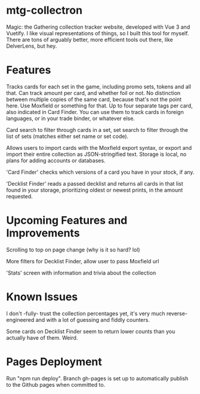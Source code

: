 # mtg-collectron

Magic: the Gathering collection tracker website, developed with Vue 3 and Vuetify. I like visual representations of things, so I built this tool for myself.
There are tons of arguably better, more efficient tools out there, like DelverLens, but hey.

# Features

Tracks cards for each set in the game, including promo sets, tokens and all that. Can track amount per card, and whether foil or not.
No distinction between multiple copies of the same card, because that's not the point here. Use Moxfield or something for that.
Up to four separate tags per card, also indicated in Card Finder. You can use them to track cards in foreign languages, or in your trade binder, or whatever else.

Card search to filter through cards in a set, set search to filter through the list of sets (matches either set name or set code).

Allows users to import cards with the Moxfield export syntax, or export and import their entire collection as JSON-stringified text.
Storage is local, no plans for adding accounts or databases.

'Card Finder' checks which versions of a card you have in your stock, if any.

'Decklist Finder' reads a passed decklist and returns all cards in that list found in your storage, prioritizing oldest or newest prints, in the amount requested.

# Upcoming Features and Improvements

Scrolling to top on page change (why is it so hard? lol)

More filters for Decklist Finder, allow user to pass Moxfield url

'Stats' screen with information and trivia about the collection

# Known Issues

I don't -fully- trust the collection percentages yet, it's very much reverse-engineered and with a lot of guessing and fiddly counters.

Some cards on Decklist Finder seem to return lower counts than you actually have of them. Weird.

# Pages Deployment

Run "npm run deploy". Branch gh-pages is set up to automatically publish to the Github pages when committed to.